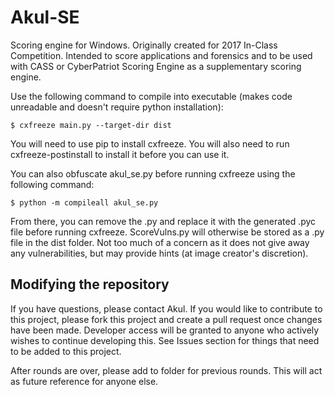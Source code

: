 # Akul-SE
Scoring engine for Windows. Originally created for 2017 In-Class Competition. Intended to score applications and forensics and to be used with CASS or CyberPatriot Scoring Engine as a supplementary scoring engine. 

Use the following command to compile into executable (makes code unreadable and doesn't require python installation):
```
$ cxfreeze main.py --target-dir dist
```
You will need to use pip to install cxfreeze. You will also need to run cxfreeze-postinstall to install it before you can use it.

You can also obfuscate akul_se.py before running cxfreeze using the following command:
```
$ python -m compileall akul_se.py
```
From there, you can remove the .py and replace it with the generated .pyc file before running cxfreeze. ScoreVulns.py will otherwise be stored as a .py file in the dist folder. Not too much of a concern as it does not give away any vulnerabilities, but may provide hints (at image creator's discretion).

## Modifying the repository
If you have questions, please contact Akul. If you would like to contribute to this project, please fork this project and create a pull request once changes have been made. Developer access will be granted to anyone who actively wishes to continue developing this. See Issues section for things that need to be added to this project.

After rounds are over, please add to folder for previous rounds. This will act as future reference for anyone else.
